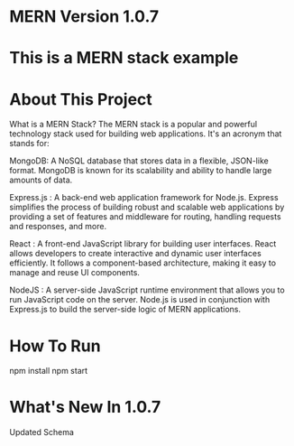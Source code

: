 # MERN Version 1.0.7

# This is a MERN stack example

# About This Project

What is a MERN Stack? The MERN stack is a popular and powerful technology stack used for building web applications. It's an acronym that stands for:

MongoDB: A NoSQL database that stores data in a flexible, JSON-like format. MongoDB is known for its scalability and ability to handle large amounts of data.

Express.js : A back-end web application framework for Node.js. Express simplifies the process of building robust and scalable web applications by providing a set of features and middleware for routing, handling requests and responses, and more.

React : A front-end JavaScript library for building user interfaces. React allows developers to create interactive and dynamic user interfaces efficiently. It follows a component-based architecture, making it easy to manage and reuse UI components.

NodeJS : A server-side JavaScript runtime environment that allows you to run JavaScript code on the server. Node.js is used in conjunction with Express.js to build the server-side logic of MERN applications.

# How To Run

npm install
npm start

# What's New In 1.0.7

Updated Schema
